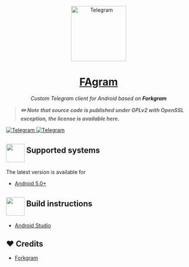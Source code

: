 <div align="center">

<img alt="Telegram" width="150x" src="https://github.com/FajoX1/fagramdesktop/blob/dev/Telegram/Resources/art/icon512@2x.png?raw=true">

<h1><a href='https://t.me/FAgramNews'>FAgram</a></h1>

*Custom Telegram client for Android based on **Forkgram***

</div>

> ***✏️ Note that source code is published under GPLv2 with OpenSSL exception, the license is available here.***

<a href="https://t.me/FAgramNews">
<img alt="Telegram" src="https://img.shields.io/badge/Telegram_Channel-0a0a0a?style=for-the-badge&logo=telegram">
</a>
<a href="https://t.me/FAgram_Group">
<img alt="Telegram" src="https://img.shields.io/badge/Telegram_Chat-0a0a0a?style=for-the-badge&logo=telegram">
</a>

## <h2><img src="https://github.com/hikariatama/assets/raw/master/680-it-developer-flat.webp" height="50" align="middle"> Supported systems</h2>

The latest version is available for

* [Android 5.0+](https://t.me/FAgramAndroid)

## <h2><img src="https://github.com/hikariatama/assets/raw/master/1326-command-window-line-flat.webp" height="50" align="middle"> Build instructions</h2>
* [Android Studio](https://github.com/fajox/fagramandroid/blob/dev/build_instruction.md)

## ❤️ Credits

* [Forkgram](https://github.com/forkgram/TelegramAndroid)